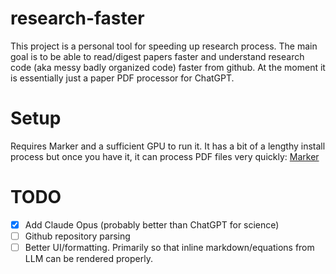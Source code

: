 # research-faster
This project is a personal tool for speeding up research process. The main goal is to be able to read/digest papers faster and understand research code (aka messy badly organized code) faster from github. At the moment it is essentially just a paper PDF processor for ChatGPT.

# Setup  
Requires Marker and a sufficient GPU to run it. It has a bit of a lengthy install process but once you have it, it can process PDF files very quickly: [Marker](https://github.com/VikParuchuri/marker/tree/master)  

# TODO
- [x] Add Claude Opus (probably better than ChatGPT for science)
- [ ] Github repository parsing  
- [ ] Better UI/formatting. Primarily so that inline markdown/equations from LLM can be rendered properly.
